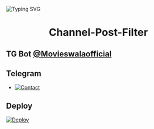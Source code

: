 
![Typing SVG](https://readme-typing-svg.herokuapp.com/?lines=CHANNEL+POST+FILTER+BOT!;CREATED+BY+Movies+Wala!) 
 </p> 
  
 </p> 
 <h1 align="center"> 
   <b>Channel-Post-Filter</b> 
 </h1> 
  
 ## TG Bot [@Movieswalaofficial](t.me/CyniteBackup) 
  
 ## Telegram  
  
  
 * [![Contact](https://img.shields.io/static/v1?label=Contact&message=On+Telegram&color=critical)](https://t.me/Cynitesupport) 
  
 ## Deploy  
  
 [![Deploy](https://www.herokucdn.com/deploy/button.svg)](https://heroku.com/deploy?template=https://github.com/vinaychauhan01/Channel-Post-Filter-Bot)
